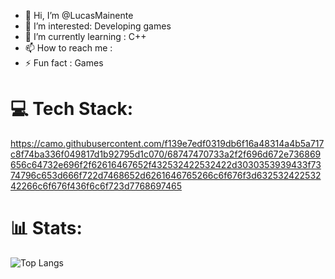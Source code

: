 - 👋 Hi, I’m @LucasMainente
- 👀 I’m interested: Developing games
- 🌱 I’m currently learning : C++
- 📫 How to reach me :
- ⚡ Fun fact : Games

# 💻 Tech Stack:
https://camo.githubusercontent.com/f139e7edf0319db6f16a48314a4b5a717c8f74ba336f049817d1b92795d1c070/68747470733a2f2f696d672e736869656c64732e696f2f62616467652f432532422532422d3030353939433f7374796c653d666f722d7468652d6261646765266c6f676f3d63253242253242266c6f676f436f6c6f723d7768697465


# 📊  Stats:

![Top Langs](https://github-readme-stats.vercel.app/api/wakatime?username=Queijodedev&layout=compact)
